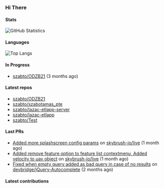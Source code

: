 ### Hi There

#### Stats

![GitHub Statistics](https://github-readme-stats.vercel.app/api?username=szabto&show_icons=true&count_private=true&hide_title=true&theme=transparent)

#### Languages

![Top Langs](https://github-readme-stats.vercel.app/api/top-langs/?username=szabto&hide_progress=true)

#### In Progress

- [szabto/ODZB21](https://github.com/szabto/ODZB21) (3 months ago)

#### Latest repos

- [szabto/ODZB21](https://github.com/szabto/ODZB21)
- [szabto/szabotamas_pte](https://github.com/szabto/szabotamas_pte)
- [szabto/lazac-etlapp-server](https://github.com/szabto/lazac-etlapp-server)
- [szabto/lazac-etlapp](https://github.com/szabto/lazac-etlapp)
- [szabto/Test](https://github.com/szabto/Test)

#### Last PRs

- [Added more splashscreen config params](https://github.com/skybrush-io/live/pull/30) on [skybrush-io/live](https://github.com/skybrush-io/live) (1 month ago)
- [Added remove feature option to feature list contextmenu, Added velocity to uav object](https://github.com/skybrush-io/live/pull/29) on [skybrush-io/live](https://github.com/skybrush-io/live) (1 month ago)
- [Fixed when empty query added as bad query in case of no results](https://github.com/devbridge/jQuery-Autocomplete/pull/845) on [devbridge/jQuery-Autocomplete](https://github.com/devbridge/jQuery-Autocomplete) (2 months ago)

#### Latest contributions



